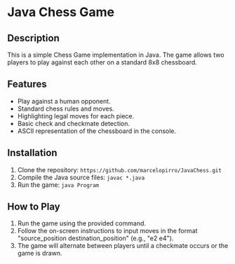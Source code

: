 # Java Chess Game

## Description

This is a simple Chess Game implementation in Java. The game allows two players to play against each other on a standard 8x8 chessboard.

## Features

- Play against a human opponent.
- Standard chess rules and moves.
- Highlighting legal moves for each piece.
- Basic check and checkmate detection.
- ASCII representation of the chessboard in the console.

## Installation

1. Clone the repository: `https://github.com/marcelopirro/JavaChess.git`
2. Compile the Java source files: `javac *.java`
3. Run the game: `java Program`

## How to Play

1. Run the game using the provided command.
2. Follow the on-screen instructions to input moves in the format "source_position destination_position" (e.g., "e2 e4").
3. The game will alternate between players until a checkmate occurs or the game is drawn.

